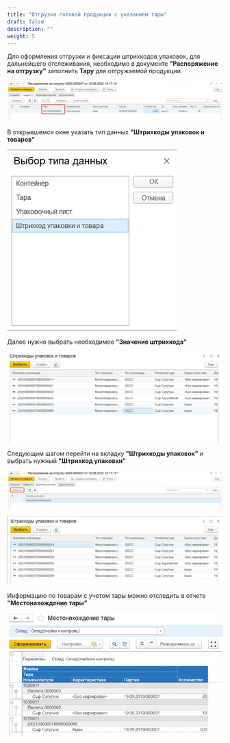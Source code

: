```yaml
---
title: "Отгрузка готовой продукции с указанием тары"
draft: false
description: ""
weight: 5
---
```


Для оформления отгрузки и фиксации штрихкодов упаковок, для дальнейшего отслеживания, необходимо в документе **"Распоряжение на отгрузку"** заполнить **Тару** для отгружаемой продукции.

[![1][1]][1]

В открывшемся окне указать тип данных **"Штрихкоды упаковок и товаров"**

[![2][2]][2]

Далее нужно выбрать необходимое **"Значение штрихкода"**

[![3][3]][3]

Следующим шагом перейти на вкладку **"Штрихкоды упаковок"** и выбрать нужный **"Штрихкод упаковки"**

[![4][4]][4]

[![5][5]][5]

Информацию по товарам с учетом тары можно отследить в отчете **"Местонахождение тары"**

[![6][6]][6]

[1]: 1.png
[2]: 2.png
[3]: 3.png
[4]: 4.png
[5]: 5.png
[6]: 6.png
